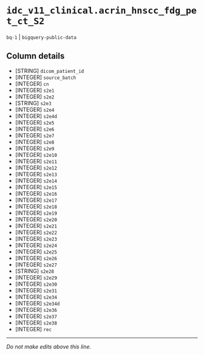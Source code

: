 # `idc_v11_clinical.acrin_hnscc_fdg_pet_ct_S2`
`bq-1` | `bigquery-public-data`

## Column details
* [STRING]    `dicom_patient_id`
* [INTEGER]   `source_batch`
* [INTEGER]   `cn`
* [INTEGER]   `s2e1`
* [INTEGER]   `s2e2`
* [STRING]    `s2e3`
* [INTEGER]   `s2e4`
* [INTEGER]   `s2e4d`
* [INTEGER]   `s2e5`
* [INTEGER]   `s2e6`
* [INTEGER]   `s2e7`
* [INTEGER]   `s2e8`
* [INTEGER]   `s2e9`
* [INTEGER]   `s2e10`
* [INTEGER]   `s2e11`
* [INTEGER]   `s2e12`
* [INTEGER]   `s2e13`
* [INTEGER]   `s2e14`
* [INTEGER]   `s2e15`
* [INTEGER]   `s2e16`
* [INTEGER]   `s2e17`
* [INTEGER]   `s2e18`
* [INTEGER]   `s2e19`
* [INTEGER]   `s2e20`
* [INTEGER]   `s2e21`
* [INTEGER]   `s2e22`
* [INTEGER]   `s2e23`
* [INTEGER]   `s2e24`
* [INTEGER]   `s2e25`
* [INTEGER]   `s2e26`
* [INTEGER]   `s2e27`
* [STRING]    `s2e28`
* [INTEGER]   `s2e29`
* [INTEGER]   `s2e30`
* [INTEGER]   `s2e31`
* [INTEGER]   `s2e34`
* [INTEGER]   `s2e34d`
* [INTEGER]   `s2e36`
* [INTEGER]   `s2e37`
* [INTEGER]   `s2e38`
* [INTEGER]   `rec`

-------------------------------------------------------------------------------
*Do not make edits above this line.*
